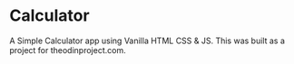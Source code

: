 # Calculator
A Simple Calculator app using Vanilla HTML CSS &amp; JS. This was built as a project for theodinproject.com. 
